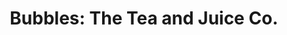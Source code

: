---
title: "Bubbles: The Tea and Juice Co."
url: /columbus/bubbles-the-tea-and-juice-co/
shop: Tee
---